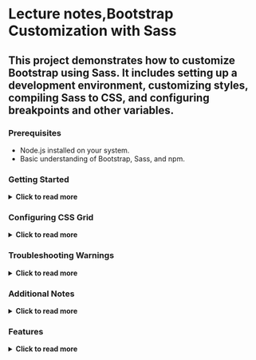 #  Lecture notes,Bootstrap Customization with Sass

## This project demonstrates how to customize Bootstrap using Sass. It includes setting up a development environment, customizing styles, compiling Sass to CSS, and configuring breakpoints and other variables.

### Prerequisites
- Node.js installed on your system.
- Basic understanding of Bootstrap, Sass, and npm.

### Getting Started
<details>
  <summary><strong>Click to read more</strong></summary>

1. **Initialize the Project** 
Begin by setting up a new Node.js project and installing Bootstrap:

```bash 
    npm init -y
    npm install bootstrap
```


2.	**Project Structure**
Create the following folder structure:
project-root/
├── node_modules/
├── scss/
│   └── custom.scss
├── css/
├── index.html
├── package.json

3.	**Configuring Sass and Bootstrap**
- Import Bootstrap’s SCSS file in scss/custom.scss:
```scss
// scss/custom.scss
@import "../node_modules/bootstrap/scss/bootstrap";
•	You can override Bootstrap’s default variables above the import:
$primary: #3498db; // Custom primary color

@import "../node_modules/bootstrap/scss/bootstrap";
```

4.	**Customizing Breakpoints**
You can add custom breakpoints using map-merge():
```scss
$new-breakpoints: (
    xl: 1280px,
    xxl: 1600px
);

$grid-breakpoints: map-merge($grid-breakpoints, $new-breakpoints);

// Re-import Bootstrap to apply changes
@import "../node_modules/bootstrap/scss/bootstrap";
```
5.	**Compiling Sass** 
Set up a script in package.json to compile Sass into CSS:
```json
"scripts": {
    "watch": "sass --watch scss/custom.scss:css/style.css",
    "build": "sass scss/custom.scss:css/style.css --style compressed"
}
```
- Run the watch script to automatically compile changes:
```bash 
npm run watch
```

- For a production build with minified CSS:
```bash 
    npm run build
```
Using Custom CSS in index.html

Create an index.html file that references the compiled CSS: 
```html  
<!DOCTYPE html>
<html lang="en">
<head>
    <meta charset="UTF-8">
    <meta name="viewport" content="width=device-width, initial-scale=1.0">
    <link rel="stylesheet" href="css/style.css">
    <title>Bootstrap Customization</title>
</head>
<body>
    <main class="container">
        <div class="grid">
            <div class="g-col-6">Column 1</div>
            <div class="g-col-6">Column 2</div>
        </div>
    </main>
</body>
</html>
```
</details>


### Configuring CSS Grid
<details>
  <summary><strong>Click to read more</strong></summary>

Bootstrap has an optional CSS grid system. Enable it by setting the variable and using grid-specific classes:

1.	**Enable CSS Grid**
```scss
    $enable-cssgrid: true;
    @import "../node_modules/bootstrap/scss/bootstrap";
```   


2.	**Use CSS Grid in HTML**
Replace .row and .col-* with .grid and .g-col-*:
```html
<div class="grid">
    <div class="g-col-6">Column 1</div>
    <div class="g-col-6">Column 2</div>
</div>
```
</details>

### Troubleshooting Warnings
<details>
  <summary><strong>Click to read more</strong></summary>

Older versions of Bootstrap may produce warnings due to stricter SCSS rules. Use a compatible version to avoid these warnings:
```bash 
npm install bootstrap@5.3.3 --save-exact
```
</details>

### Additional Notes
<details>
  <summary><strong>Click to read more</strong></summary>

- Source Maps: The .map file generated during compilation helps in debugging by mapping the compiled CSS back to the original SCSS source.
- Breakpoints and Containers: Override only the necessary variables using map-merge() to avoid overriding the entire configuration.
</details>

### Features
<details>
  <summary><strong>Click to read more</strong></summary>
	•	Custom Color Scheme: Override default Bootstrap colors with your own.
	•	Responsive Design Tweaks: Easily customize grid breakpoints and container widths.
	•	CSS Grid Support: Enable Bootstrap’s experimental CSS grid feature.
	•	Build Scripts: Automate CSS generation with npm scripts for development and production.
    </details>
